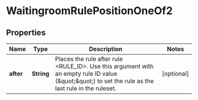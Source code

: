 

# WaitingroomRulePositionOneOf2


## Properties

| Name | Type | Description | Notes |
|------------ | ------------- | ------------- | -------------|
|**after** | **String** | Places the rule after rule &lt;RULE_ID&gt;. Use this argument with an empty rule ID value (\&quot;\&quot;) to set the rule as the last rule in the ruleset. |  [optional] |




